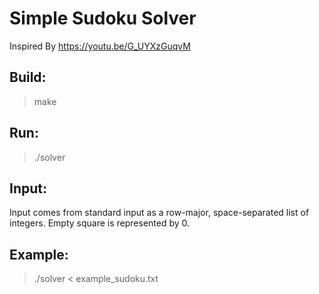 # Simple Sudoku Solver

Inspired By https://youtu.be/G_UYXzGuqvM

## Build:
> make

## Run:
> ./solver

## Input:
Input comes from standard input as a row-major, space-separated list of integers. Empty square is represented by 0.

## Example:
> ./solver < example_sudoku.txt

